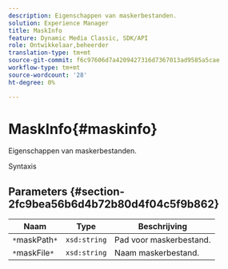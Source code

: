 ```yaml
---
description: Eigenschappen van maskerbestanden.
solution: Experience Manager
title: MaskInfo
feature: Dynamic Media Classic, SDK/API
role: Ontwikkelaar,beheerder
translation-type: tm+mt
source-git-commit: f6c97606d7a4209427316d7367013ad9585a5cae
workflow-type: tm+mt
source-wordcount: '28'
ht-degree: 0%

---
```



# MaskInfo{#maskinfo}

Eigenschappen van maskerbestanden.

Syntaxis

## Parameters {#section-2fc9bea56b6d4b72b80d4f04c5f9b862}

| Naam | Type | Beschrijving |
|---|---|---|
| `*`maskPath`*` | `xsd:string` | Pad voor maskerbestand. |
| `*`maskFile`*` | `xsd:string` | Naam maskerbestand. |

